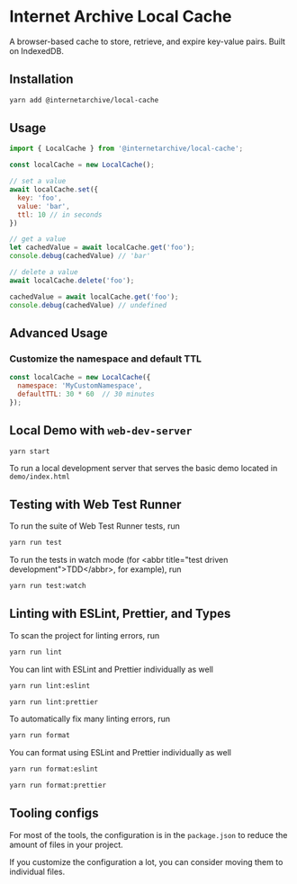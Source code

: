 # Internet Archive Local Cache

A browser-based cache to store, retrieve, and expire key-value pairs. Built on IndexedDB.

## Installation
```bash
yarn add @internetarchive/local-cache
```

## Usage

```js
import { LocalCache } from '@internetarchive/local-cache';

const localCache = new LocalCache();

// set a value
await localCache.set({
  key: 'foo',
  value: 'bar',
  ttl: 10 // in seconds
})

// get a value
let cachedValue = await localCache.get('foo');
console.debug(cachedValue) // 'bar'

// delete a value
await localCache.delete('foo');

cachedValue = await localCache.get('foo');
console.debug(cachedValue) // undefined
```

## Advanced Usage

### Customize the namespace and default TTL
```js
const localCache = new LocalCache({
  namespace: 'MyCustomNamespace',
  defaultTTL: 30 * 60  // 30 minutes
});
```

## Local Demo with `web-dev-server`
```bash
yarn start
```
To run a local development server that serves the basic demo located in `demo/index.html`

## Testing with Web Test Runner
To run the suite of Web Test Runner tests, run
```bash
yarn run test
```

To run the tests in watch mode (for &lt;abbr title=&#34;test driven development&#34;&gt;TDD&lt;/abbr&gt;, for example), run

```bash
yarn run test:watch
```

## Linting with ESLint, Prettier, and Types
To scan the project for linting errors, run
```bash
yarn run lint
```

You can lint with ESLint and Prettier individually as well
```bash
yarn run lint:eslint
```
```bash
yarn run lint:prettier
```

To automatically fix many linting errors, run
```bash
yarn run format
```

You can format using ESLint and Prettier individually as well
```bash
yarn run format:eslint
```
```bash
yarn run format:prettier
```

## Tooling configs

For most of the tools, the configuration is in the `package.json` to reduce the amount of files in your project.

If you customize the configuration a lot, you can consider moving them to individual files.
